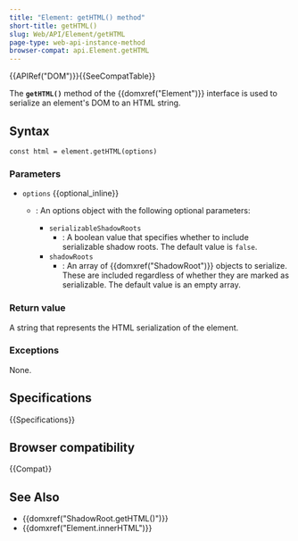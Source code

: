 ```yaml
---
title: "Element: getHTML() method"
short-title: getHTML()
slug: Web/API/Element/getHTML
page-type: web-api-instance-method
browser-compat: api.Element.getHTML
---
```


{{APIRef("DOM")}}{{SeeCompatTable}}

The **`getHTML()`** method of the {{domxref("Element")}} interface is used to serialize an element's DOM to an HTML string.

## Syntax

```js-nolint
const html = element.getHTML(options)
```

### Parameters

- `options` {{optional_inline}}

  - : An options object with the following optional parameters:

    - `serializableShadowRoots`
      - : A boolean value that specifies whether to include serializable shadow roots. The default value is `false`.
    - `shadowRoots`
      - : An array of {{domxref("ShadowRoot")}} objects to serialize. These are included regardless of whether they
        are marked as serializable. The default value is an empty array.

### Return value

A string that represents the HTML serialization of the element.

### Exceptions

None.

## Specifications

{{Specifications}}

## Browser compatibility

{{Compat}}

## See Also

- {{domxref("ShadowRoot.getHTML()")}}
- {{domxref("Element.innerHTML")}}
